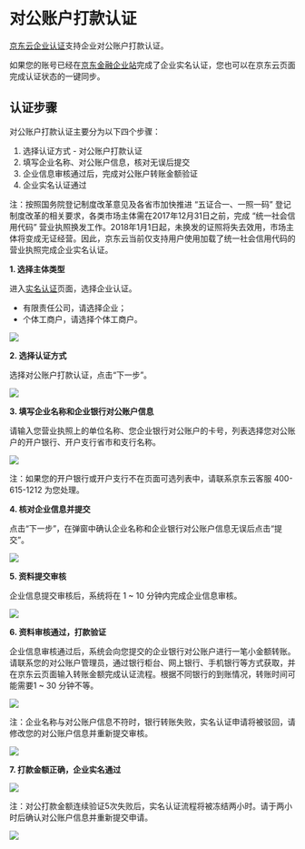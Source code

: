 # 对公账户打款认证

[京东云企业认证](https://realname.jdcloud.com/account/verify)支持企业对公账户打款认证。

如果您的账号已经在[京东金融企业站](https://biz.jd.com)完成了企业实名认证，您也可以在京东云页面完成认证状态的一键同步。

## 认证步骤

对公账户打款认证主要分为以下四个步骤：

 1. 选择认证方式 - 对公账户打款认证
 2. 填写企业名称、对公账户信息，核对无误后提交
 3. 企业信息审核通过后，完成对公账户转账金额验证
 4. 企业实名认证通过

注：按照国务院登记制度改革意见及各省市加快推进 “五证合一、一照一码” 登记制度改革的相关要求，各类市场主体需在2017年12月31日之前，完成 “统一社会信用代码” 营业执照换发工作。2018年1月1日起，未换发的证照将失去效用，市场主体将变成无证经营。因此，京东云当前仅支持用户使用加载了统一社会信用代码的营业执照完成企业实名认证。

**1. 选择主体类型**

进入[实名认证](https://realname.jdcloud.com/account/verify)页面，选择企业认证。
 - 有限责任公司，请选择企业；
 - 个体工商户，请选择个体工商户。

![](../../../../image/User/quickrealname/%E4%B8%BB%E4%BD%93%E9%80%89%E6%8B%A9.png)

**2. 选择认证方式**

选择对公账户打款认证，点击“下一步”。

![](../../../../image/User/Legalface/%E6%96%B9%E5%BC%8F-%E5%BF%AB%E6%8D%B7%E6%89%93%E6%AC%BE.png)

**3. 填写企业名称和企业银行对公账户信息**

请输入您营业执照上的单位名称、您企业银行对公账户的卡号，列表选择您对公账户的开户银行、开户支行省市和支行名称。

![](../../../../image/User/quickrealname/%E5%A1%AB%E5%86%99%E4%BF%A1%E6%81%AF.png)

注：如果您的开户银行或开户支行不在页面可选列表中，请联系京东云客服 400-615-1212 为您处理。

**4. 核对企业信息并提交**

点击“下一步”，在弹窗中确认企业名称和企业银行对公账户信息无误后点击“提交”。

![](../../../../image/User/quickrealname/%E7%A1%AE%E8%AE%A4%E5%BC%B9%E7%AA%972.png)

**5. 资料提交审核**

企业信息提交审核后，系统将在 1 ~ 10 分钟内完成企业信息审核。

![](../../../../image/User/quickrealname/%E5%AE%A1%E6%A0%B8%E4%B8%AD.png)

**6. 资料审核通过，打款验证**

企业信息审核通过后，系统会向您提交的企业银行对公账户进行一笔小金额转账。请联系您的对公账户管理员，通过银行柜台、网上银行、手机银行等方式获取，并在京东云页面输入转账金额完成认证流程。根据不同银行的到账情况，转账时间可能需要1 ~ 30 分钟不等。

![](../../../../image/User/quickrealname/%E5%BE%85%E5%9B%9E%E5%A1%AB.png)

注：企业名称与对公账户信息不符时，银行转账失败，实名认证申请将被驳回，请修改您的对公账户信息并重新提交审核。

![](../../../../image/User/quickrealname/%E9%A9%B3%E5%9B%9E.png)

**7. 打款金额正确，企业实名通过**

![](../../../../image/User/quickrealname/%E8%AE%A4%E8%AF%81%E6%88%90%E5%8A%9F.png)

注：对公打款金额连续验证5次失败后，实名认证流程将被冻结两小时。请于两小时后确认对公账户信息并重新提交申请。

![](../../../../image/User/quickrealname/%E5%86%BB%E7%BB%93.png)

